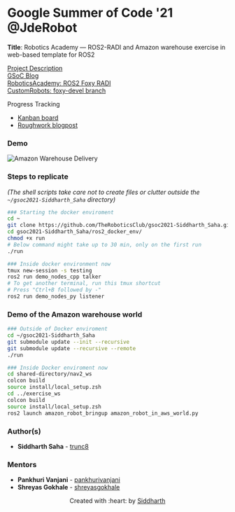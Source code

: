 # Google Summer of Code \'21 @JdeRobot

**Title**: Robotics Academy &mdash; ROS2-RADI and Amazon warehouse exercise in web-based template for ROS2

[Project Description](https://summerofcode.withgoogle.com/projects/#5887913654484992)  
[GSoC Blog](https://theroboticsclub.github.io/gsoc2021-Siddharth_Saha/)  
[RoboticsAcademy: ROS2 Foxy RADI](https://github.com/JdeRobot/RoboticsAcademy/tree/foxy)  
[CustomRobots: foxy-devel branch](https://github.com/JdeRobot/CustomRobots/tree/foxy-devel)  

Progress Tracking
- [Kanban board](https://github.com/TheRoboticsClub/gsoc2021-Siddharth_Saha/projects/1)
- [Roughwork blogpost](https://theroboticsclub.github.io/gsoc2021-Siddharth_Saha/2021/05/17/roughwork#tasks)  

### Demo
![Amazon Warehouse Delivery](docs/assets/img/content/final-report/amazon-single-slam.gif)

### Steps to replicate
*(The shell scripts take care not to create files or clutter outside the `~/gsoc2021-Siddharth_Saha` directory)*

```sh
### Starting the docker enviroment
cd ~
git clone https://github.com/TheRoboticsClub/gsoc2021-Siddharth_Saha.git
cd gsoc2021-Siddharth_Saha/ros2_docker_env/
chmod +x run
# Below command might take up to 30 min, only on the first run
./run

### Inside docker environment now
tmux new-session -s testing
ros2 run demo_nodes_cpp talker
# To get another terminal, run this tmux shortcut
# Press "Ctrl+B followed by -"
ros2 run demo_nodes_py listener
```


### Demo of the Amazon warehouse world
```sh
### Outside of Docker enviroment
cd ~/gsoc2021-Siddharth_Saha
git submodule update --init --recursive
git submodule update --recursive --remote
./run

### Inside Docker enviroment now
cd shared-directory/nav2_ws
colcon build
source install/local_setup.zsh
cd ../exercise_ws
colcon build
source install/local_setup.zsh
ros2 launch amazon_robot_bringup amazon_robot_in_aws_world.py
```


### Author(s)

* **Siddharth Saha** - [trunc8](https://github.com/trunc8)


### Mentors

* **Pankhuri Vanjani** - [pankhurivanjani](https://github.com/pankhurivanjani)
* **Shreyas Gokhale** - [shreyasgokhale](https://github.com/shreyasgokhale)

<p align='center'>Created with :heart: by <a href="https://www.linkedin.com/in/sahasiddharth611/">Siddharth</a></p>
